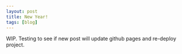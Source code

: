 ```yaml
---
layout: post
title: New Year!
tags: [blog]
---
```



WIP.
Testing to see if new post will update github pages and re-deploy project.

